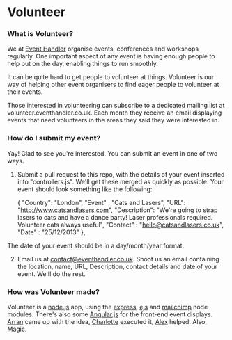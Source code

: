 Volunteer
=========

### What is Volunteer?

We at [Event Handler](http://www.eventhandler.co.uk) organise events, conferences and workshops regularly. One important aspect of any event is having enough people to help out on the day, enabling things to run smoothly. 

It can be quite hard to get people to volunteer at things. Volunteer is our way of helping other event organisers to find eager people to volunteer at their events. 

Those interested in volunteering can subscribe to a dedicated mailing list at volunteer.eventhandler.co.uk. Each month they receive an email displaying events that need volunteers in the areas they said they were interested in. 

### How do I submit my event?

Yay! Glad to see you're interested. You can submit an event in one of two ways.

1. Submit a pull request to this repo, with the details of your event inserted into "controllers.js". We'll get these merged as quickly as possible. Your event should look something like the following:

	{
	"Country": "London",
	"Event" : "Cats and Lasers",
	"URL": "http://www.catsandlasers.com",
	"Description": "We're going to strap lasers to cats and have a dance party! Laser professionals required. Volunteer cats always useful",
	"Contact" : "hello@catsandlasers.co.uk",
	"Date" : "25/12/2013"
	},

The date of your event should be in a day/month/year format. 

2. Email us at contact@eventhandler.co.uk. Shoot us an email containing the location, name, URL, Description, contact details and date of your event. We'll do the rest. 

### How was Volunteer made?

Volunteer is a [node.js](http://www.nodejs.org) app, using the [express](https://npmjs.org/package/express), [ejs](https://npmjs.org/package/ejs) and [mailchimp](https://npmjs.org/package/mailchimp) node modules. There's also some [Angular.js](http://angularjs.org/) for the front-end event displays. 
[Arran](http://www.twitter.com/arranrp) came up with the idea, [Charlotte](http://www.twitter.com/charlotteis) executed it, [Alex](http://www.twitter.com/alexHacked) helped. 
Also, Magic. 

